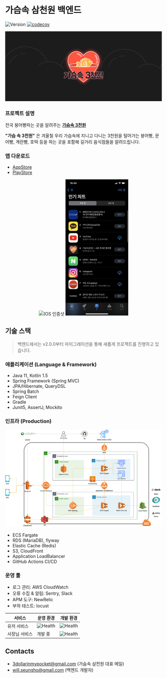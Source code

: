 # 가슴속 삼천원 백엔드

![Version](https://img.shields.io/github/v/release/depromeet/3dollars-in-my-pocket-backend?include_prereleases)
[![codecov](https://codecov.io/gh/3dollar-in-my-pocket/3dollars-in-my-pocket-backend/branch/develop/graph/badge.svg?token=QZPVF6VGHA)](https://codecov.io/gh/3dollar-in-my-pocket/3dollars-in-my-pocket-backend)

![img.png](images/logo.png)

### 프로젝트 설명
전국 붕어빵파는 곳을 알려주는 [**가슴속 3천원**](https://intro.threedollars.co.kr/)

**"가슴 속 3천원"** 은 겨울철 우리 가슴속에 지니고 다니는 3천원을 털어가는 붕어빵, 문어빵, 계란빵, 호떡 등을 파는 곳을 포함해 길거리 음식점들을 알려드립니다.

### 앱 다운로드
- [AppStore](https://apps.apple.com/kr/app/%EA%B0%80%EC%8A%B4%EC%86%8D3%EC%B2%9C%EC%9B%90-%EB%82%98%EC%99%80-%EA%B0%80%EA%B9%8C%EC%9A%B4-%EB%B6%95%EC%96%B4%EB%B9%B5/id1496099467)
- [PlayStore](https://play.google.com/store/apps/details?id=com.zion830.threedollars)

<p align="center">
    <img src="https://user-images.githubusercontent.com/7058293/110067262-b179c700-7db6-11eb-8451-223956dca69d.jpg" width="40%" alt="IOS 인증샷"/>
    <img src="./images/appstore.png" width="40%" alt="IOS 인증샷">
</p>

## 기술 스택
> 백엔드에서는 v2.0.0부터 마이그레이션을 통해 새롭게 프로젝트를 진행하고 있습니다.
### 애플리케이션 (Language & Framework)
- Java 11, Kotlin 1.5
- Spring Framework (Spring MVC)
- JPA/Hibernate, QueryDSL
- Spring Batch
- Feign Client
- Gradle
- Junit5, AssertJ, Mockito

### 인프라 (Production)
![img.png](images/3dollars-architecture-20211211.png)

- ECS Fargate
- RDS (MariaDB), flyway
- Elastic Cache (Redis)
- S3, CloudFront
- Application LoadBalancer
- GitHub Actions CI/CD

### 운영 툴
- 로그 관리: AWS CloudWatch
- 오류 수집 & 알림: Sentry, Slack
- APM 도구: NewRelic
- 부하 테스트: locust

| 서비스     | 운영 환경                                                                                                                               | 개발 환경                                                                                                                                    |
|---------|-------------------------------------------------------------------------------------------------------------------------------------|------------------------------------------------------------------------------------------------------------------------------------------|
| 유저 서비스  | ![Health](https://img.shields.io/website?down_message=DOWN&style=flat-square&up_message=UP&url=https://threedollars.co.kr/api/ping) | ![Health](https://img.shields.io/website?down_message=DOWN&style=flat-square&up_message=UP&url=https://dev.threedollars.co.kr/api/ping)  |
| 사장님 서비스 | 개발 중                                                                                                                                | ![Health](https://img.shields.io/website?down_message=DOWN&style=flat-square&up_message=UP&url=https://dev.threedollars.co.kr/boss/ping) |

## Contacts
- 3dollarinmypocket@gmail.com (가슴속 삼천원 대표 메일)
- will.seungho@gmail.com (백엔드 개발자)
